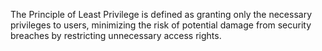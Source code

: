 The Principle of Least Privilege is defined as granting only the necessary privileges to users, minimizing the risk of potential damage from security breaches by restricting unnecessary access rights.